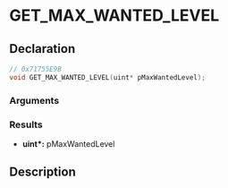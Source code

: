 # GET_MAX_WANTED_LEVEL

## Declaration
```cpp
// 0x71755E9B
void GET_MAX_WANTED_LEVEL(uint* pMaxWantedLevel);
```

### Arguments

### Results
- **uint\*:** pMaxWantedLevel

## Description

